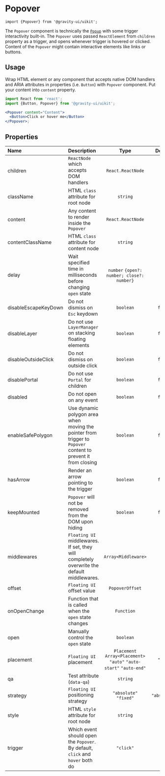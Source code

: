 <!--GITHUB_BLOCK-->

# Popover

<!--/GITHUB_BLOCK-->

```tsx
import {Popover} from '@gravity-ui/uikit';
```

The `Popover` component is technically the [`Popup`](./TODO) with some trigger interactivity built-in. The `Popover` uses passed `ReactElement`
from `children` property as a trigger, and opens whenever trigger is hovered or clicked. Content of the `Popover` might contain
interactive elements like links or buttons.

## Usage

Wrap HTML element or any component that accepts native DOM handlers and ARIA attributes in properties (i.e. `Button`) with `Popover` component. Put your content
into `content` property.

```jsx
import React from 'react';
import {Button, Popover} from '@gravity-ui/uikit';

<Popover content="Content">
  <Button>Click or hover me</Button>
</Popover>;
```

## Properties

| Name                 | Description                                                                                                   |                                Type                                 |   Default    |
| :------------------- | :------------------------------------------------------------------------------------------------------------ | :-----------------------------------------------------------------: | :----------: |
| children             | `ReactNode` which accepts DOM handlers                                                                        |                          `React.ReactNode`                          |              |
| className            | HTML `class` attribute for root node                                                                          |                              `string`                               |              |
| content              | Any content to render inside the `Popover`                                                                    |                          `React.ReactNode`                          |              |
| contentClassName     | HTML `class` attribute for content node                                                                       |                              `string`                               |              |
| delay                | Wait specified time in milliseconds before changing `open` state                                              |             `number` `{open?: number; close?: number}`              |              |
| disableEscapeKeyDown | Do not dismiss on `Esc` keydown                                                                               |                              `boolean`                              |   `false`    |
| disableLayer         | Do not use `LayerManager` on stacking floating elements                                                       |                              `boolean`                              |   `false`    |
| disableOutsideClick  | Do not dismiss on outside click                                                                               |                              `boolean`                              |   `false`    |
| disablePortal        | Do not use `Portal` for children                                                                              |                              `boolean`                              |   `false`    |
| disabled             | Do not open on any event                                                                                      |                              `boolean`                              |   `false`    |
| enableSafePolygon    | Use dynamic polygon area when moving the pointer from trigger to `Popover` content to prevent it from closing |                              `boolean`                              |   `false`    |
| hasArrow             | Render an arrow pointing to the trigger                                                                       |                              `boolean`                              |   `false`    |
| keepMounted          | `Popover` will not be removed from the DOM upon hiding                                                        |                              `boolean`                              |   `false`    |
| middlewares          | `Floating UI` middlewares. If set, they will completely overwrite the default middlewares.                    |                         `Array<Middleware>`                         |              |
| offset               | `Floating UI` offset value                                                                                    |                           `PopoverOffset`                           |     `4`      |
| onOpenChange         | Function that is called when the `open` state changes                                                         |                             `Function`                              |              |
| open                 | Manually control the `open` state                                                                             |                              `boolean`                              |              |
| placement            | `Floating UI` placement                                                                                       | `Placement` `Array<Placement>` `"auto"` `"auto-start"` `"auto-end"` |   `"top"`    |
| qa                   | Test attribute (`data-qa`)                                                                                    |                              `string`                               |              |
| strategy             | `Floating UI` positioning strategy                                                                            |                       `"absolute"` `"fixed"`                        | `"absolute"` |
| style                | HTML `style` attribute for root node                                                                          |                              `string`                               |              |
| trigger              | Which event should open the `Popover`. By default, `click` and `hover` both do                                |                              `"click"`                              |              |
